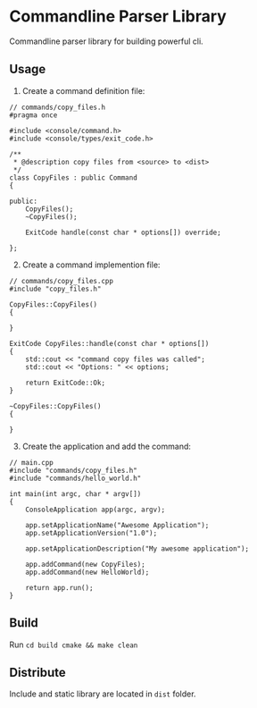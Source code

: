 # Commandline Parser Library

Commandline parser library for building powerful cli.

## Usage

1. Create a command definition file:

```
// commands/copy_files.h
#pragma once

#include <console/command.h>
#include <console/types/exit_code.h>

/**
 * @description copy files from <source> to <dist>
 */
class CopyFiles : public Command
{

public:
    CopyFiles();
    ~CopyFiles();

    ExitCode handle(const char * options[]) override;

};
```

2. Create a command implemention file:

```
// commands/copy_files.cpp
#include "copy_files.h"

CopyFiles::CopyFiles()
{

}

ExitCode CopyFiles::handle(const char * options[])
{
    std::cout << "command copy files was called";
    std::cout << "Options: " << options;

    return ExitCode::Ok;
}

~CopyFiles::CopyFiles()
{
    
}
```

3. Create the application and add the command:

```
// main.cpp
#include "commands/copy_files.h"
#include "commands/hello_world.h"

int main(int argc, char * argv[])
{
    ConsoleApplication app(argc, argv);

    app.setApplicationName("Awesome Application");
    app.setApplicationVersion("1.0");

    app.setApplicationDescription("My awesome application");

    app.addCommand(new CopyFiles);
    app.addCommand(new HelloWorld);

    return app.run();
}
```

## Build

Run `cd build cmake && make clean`


## Distribute

Include and static library are located in `dist` folder.